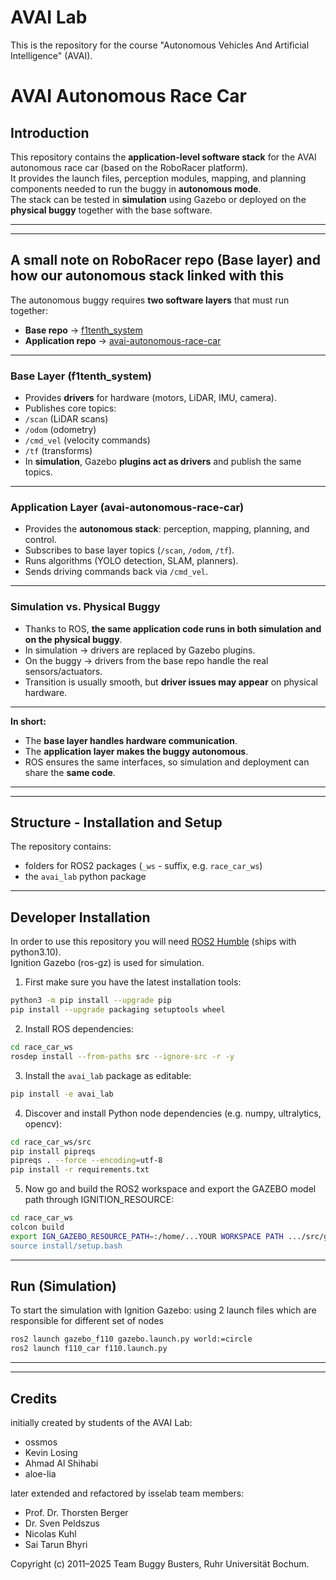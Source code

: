 # AVAI Lab

This is the repository for the course "Autonomous Vehicles And Artificial Intelligence" (AVAI).


# AVAI Autonomous Race Car

## Introduction
This repository contains the **application-level software stack** for the AVAI autonomous race car (based on the RoboRacer platform).  
It provides the launch files, perception modules, mapping, and planning components needed to run the buggy in **autonomous mode**.  
The stack can be tested in **simulation** using Gazebo or deployed on the **physical buggy** together with the base software.

_________
_________

## A small note on RoboRacer repo (Base layer) and how our autonomous stack linked with this 

  The autonomous buggy requires **two software layers** that must run together:

  - **Base repo** → [f1tenth_system](https://github.com/f1tenth/f1tenth_system/tree/humble-devel)  
  - **Application repo** → [avai-autonomous-race-car](https://github.com/isselab/avai-autonomous-race-car)  

---

  ### Base Layer (f1tenth_system)
  - Provides **drivers** for hardware (motors, LiDAR, IMU, camera).  
  - Publishes core topics:  
  - `/scan` (LiDAR scans)  
  - `/odom` (odometry)  
  - `/cmd_vel` (velocity commands)  
  - `/tf` (transforms)  
  - In **simulation**, Gazebo **plugins act as drivers** and publish the same topics.

---

  ### Application Layer (avai-autonomous-race-car)
  - Provides the **autonomous stack**: perception, mapping, planning, and control.  
  - Subscribes to base layer topics (`/scan`, `/odom`, `/tf`).  
  - Runs algorithms (YOLO detection, SLAM, planners).  
  - Sends driving commands back via `/cmd_vel`.

---

  ### Simulation vs. Physical Buggy
  - Thanks to ROS, **the same application code runs in both simulation and on the physical buggy**.  
  - In simulation -> drivers are replaced by Gazebo plugins.  
  - On the buggy -> drivers from the base repo handle the real sensors/actuators.  
  - Transition is usually smooth, but **driver issues may appear** on physical hardware.

---

**In short:**  
- The **base layer handles hardware communication**.  
- The **application layer makes the buggy autonomous**.  
- ROS ensures the same interfaces, so simulation and deployment can share the **same code**.

_________
_________


## Structure - Installation and Setup

The repository contains:
- folders for ROS2 packages (`_ws` - suffix, e.g. `race_car_ws`)
- the `avai_lab` python package

---

## Developer Installation

In order to use this repository you will need [ROS2 Humble](https://docs.ros.org/en/humble/index.html) (ships with python3.10).  
Ignition Gazebo (ros-gz) is used for simulation.

1. First make sure you have the latest installation tools:

```bash
python3 -m pip install --upgrade pip
pip install --upgrade packaging setuptools wheel
```

2. Install ROS dependencies:

```sh
cd race_car_ws
rosdep install --from-paths src --ignore-src -r -y
```

3. Install the `avai_lab` package as editable:

```sh
pip install -e avai_lab
```

4. Discover and install Python node dependencies (e.g. numpy, ultralytics, opencv):

```sh
cd race_car_ws/src
pip install pipreqs
pipreqs . --force --encoding=utf-8
pip install -r requirements.txt
```

5. Now go and build the ROS2 workspace and export the GAZEBO model path through IGNITION_RESOURCE:

```sh
cd race_car_ws
colcon build
export IGN_GAZEBO_RESOURCE_PATH=:/home/...YOUR WORKSPACE PATH .../src/gazebo/gazebo_f110/model (if in case your model's not loading)
source install/setup.bash
```

---

## Run (Simulation)

To start the simulation with Ignition Gazebo: using 2 launch files which are responsible for different set of nodes

```sh
ros2 launch gazebo_f110 gazebo.launch.py world:=circle
ros2 launch f110_car f110.launch.py
```

__________
__________


## Credits

initially created by students of the AVAI Lab:  
- ossmos  
- Kevin Losing  
- Ahmad Al Shihabi  
- aloe-lia  

later extended and refactored by isselab team members:
- Prof. Dr. Thorsten Berger 
- Dr. Sven Peldszus
- Nicolas Kuhl
- Sai Tarun Bhyri

Copyright (c) 2011–2025 Team Buggy Busters, Ruhr Universität Bochum.
